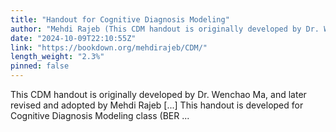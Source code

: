 ```yaml
---
title: "Handout for Cognitive Diagnosis Modeling"
author: "Mehdi Rajeb (This CDM handout is originally developed by Dr. Wenchao Ma, and later adopted by Mehdi Rajeb)"
date: "2024-10-09T22:10:55Z"
link: "https://bookdown.org/mehdirajeb/CDM/"
length_weight: "2.3%"
pinned: false
---
```


This CDM handout is originally developed by Dr. Wenchao Ma, and later revised and adopted by Mehdi Rajeb [...] This handout is developed for Cognitive Diagnosis Modeling class (BER ...
